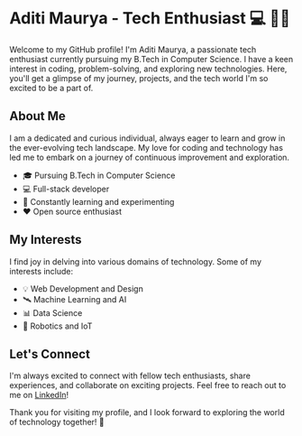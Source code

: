 # Aditi Maurya - Tech Enthusiast :computer: :woman_technologist:

Welcome to my GitHub profile! I'm Aditi Maurya, a passionate tech enthusiast currently pursuing my B.Tech in Computer Science. I have a keen interest in coding, problem-solving, and exploring new technologies. Here, you'll get a glimpse of my journey, projects, and the tech world I'm so excited to be a part of.

## About Me

I am a dedicated and curious individual, always eager to learn and grow in the ever-evolving tech landscape. My love for coding and technology has led me to embark on a journey of continuous improvement and exploration.

- :mortar_board: Pursuing B.Tech in Computer Science
- :computer: Full-stack developer
- :rocket: Constantly learning and experimenting
- :heart: Open source enthusiast

## My Interests

I find joy in delving into various domains of technology. Some of my interests include:

- :bulb: Web Development and Design
- :artificial_satellite: Machine Learning and AI
- :bar_chart: Data Science
- :robot: Robotics and IoT

## Let's Connect

I'm always excited to connect with fellow tech enthusiasts, share experiences, and collaborate on exciting projects. Feel free to reach out to me on [LinkedIn](https://www.linkedin.com/in/aditi-maurya)!

Thank you for visiting my profile, and I look forward to exploring the world of technology together! :rocket:
